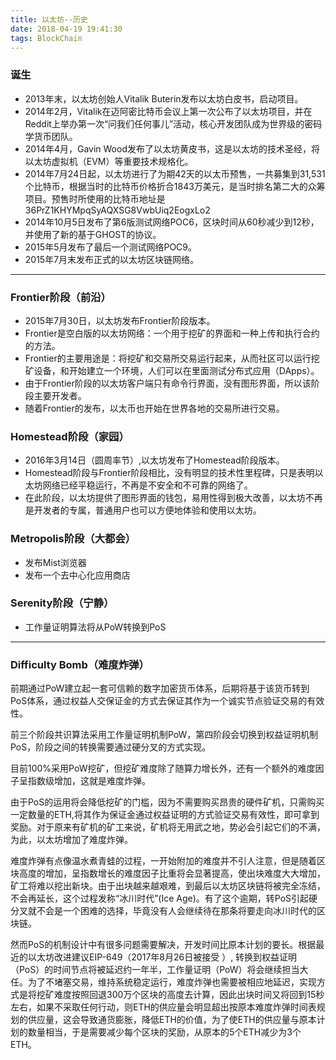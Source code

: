 ```yaml
---
title: 以太坊--历史
date: 2018-04-19 19:41:30
tags: BlockChain
---
```


### 诞生

* 2013年末，以太坊创始人Vitalik Buterin发布以太坊白皮书，启动项目。
* 2014年2月，Vitalik在迈阿密比特币会议上第一次公布了以太坊项目，并在Reddit上举办第一次“问我们任何事儿”活动，核心开发团队成为世界级的密码学货币团队。
* 2014年4月，Gavin Wood发布了以太坊黄皮书，这是以太坊的技术圣经，将以太坊虚拟机（EVM）等重要技术规格化。
* 2014年7月24日起，以太坊进行了为期42天的以太币预售，一共募集到31,531个比特币，根据当时的比特币价格折合1843万美元，是当时排名第二大的众筹项目。预售时所使用的比特币地址是36PrZ1KHYMpqSyAQXSG8VwbUiq2EogxLo2
* 2014年10月5日发布了第6版测试网络POC6，区块时间从60秒减少到12秒，并使用了新的基于GHOST的协议。
* 2015年5月发布了最后一个测试网络POC9。
* 2015年7月末发布正式的以太坊区块链网络。

---

### Frontier阶段（前沿）
* 2015年7月30日，以太坊发布Frontier阶段版本。
* Frontier是空白版的以太坊网络：一个用于挖矿的界面和一种上传和执行合约的方法。
* Frontier的主要用途是：将挖矿和交易所交易运行起来，从而社区可以运行挖矿设备，和开始建立一个环境，人们可以在里面测试分布式应用（DApps）。
* 由于Frontier阶段的以太坊客户端只有命令行界面，没有图形界面，所以该阶段主要开发者。
* 随着Frontier的发布，以太币也开始在世界各地的交易所进行交易。

### Homestead阶段（家园）
* 2016年3月14日（圆周率节）,以太坊发布了Homestead阶段版本。
* Homestead阶段与Frontier阶段相比，没有明显的技术性里程碑，只是表明以太坊网络已经平稳运行，不再是不安全和不可靠的网络了。
* 在此阶段，以太坊提供了图形界面的钱包，易用性得到极大改善，以太坊不再是开发者的专属，普通用户也可以方便地体验和使用以太坊。

### Metropolis阶段（大都会）
* 发布Mist浏览器
* 发布一个去中心化应用商店

### Serenity阶段（宁静）
* 工作量证明算法将从PoW转换到PoS


---

### Difficulty Bomb（难度炸弹）
前期通过PoW建立起一套可信赖的数字加密货币体系，后期将基于该货币转到PoS体系，通过权益人交保证金的方式去保证其作为一个诚实节点验证交易的有效性。

前三个阶段共识算法采用工作量证明机制PoW，第四阶段会切换到权益证明机制PoS，阶段之间的转换需要通过硬分叉的方式实现。

目前100%采用PoW挖矿，但挖矿难度除了随算力增长外，还有一个额外的难度因子呈指数级增加，这就是难度炸弹。

由于PoS的运用将会降低挖矿的门槛，因为不需要购买昂贵的硬件矿机，只需购买一定数量的ETH,将其作为保证金通过权益证明的方式验证交易有效性，即可拿到奖励。对于原来有矿机的矿工来说，矿机将无用武之地，势必会引起它们的不满，为此，以太坊增加了难度炸弹。

难度炸弹有点像温水煮青蛙的过程，一开始附加的难度并不引人注意，但是随着区块高度的增加，呈指数增长的难度因子比重将会显著提高，使出块难度大大增加，矿工将难以挖出新块。由于出块越来越艰难，到最后以太坊区块链将被完全冻结，不会再延长，这个过程发称“冰川时代”(Ice Age)。有了这个逾期，转PoS引起硬分叉就不会是一个困难的选择，毕竟没有人会继续待在那条将要走向冰川时代的区块链。

然而PoS的机制设计中有很多问题需要解决，开发时间比原本计划的要长。根据最近的以太坊改进建议EIP-649（2017年8月26日被接受 ）, 转换到权益证明（PoS）的时间节点将被延迟约一年半，工作量证明（PoW）将会继续担当大任。为了不堵塞交易，维持系统稳定运行，难度炸弹也需要被相应地延迟，实现方式是将挖矿难度按照回退300万个区块的高度去计算，因此出块时间又将回到15秒左右，如果不采取任何行动，则ETH的供应量会明显超出按原本难度炸弹时间表规划的供应量，这会导致通货膨胀，降低ETH的价值，为了使ETH的供应量与原本计划的数量相当，于是需要减少每个区块的奖励，从原本的5个ETH减少为3个ETH。
